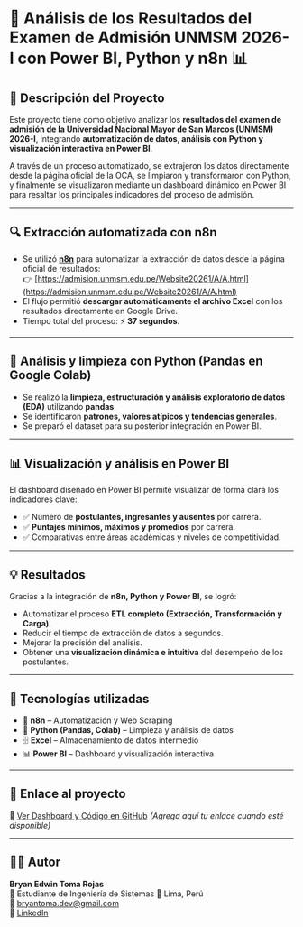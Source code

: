 # 🚀 Análisis de los Resultados del Examen de Admisión UNMSM 2026-I con Power BI, Python y n8n 📊

## 🧠 Descripción del Proyecto
Este proyecto tiene como objetivo analizar los **resultados del examen de admisión de la Universidad Nacional Mayor de San Marcos (UNMSM) 2026-I**, integrando **automatización de datos, análisis con Python y visualización interactiva en Power BI**.

A través de un proceso automatizado, se extrajeron los datos directamente desde la página oficial de la OCA, se limpiaron y transformaron con Python, y finalmente se visualizaron mediante un dashboard dinámico en Power BI para resaltar los principales indicadores del proceso de admisión.

---

## 🔍 Extracción automatizada con n8n
- Se utilizó **[n8n](https://n8n.io/)** para automatizar la extracción de datos desde la página oficial de resultados:  
  👉 [https://admision.unmsm.edu.pe/Website20261/A/A.html](https://admision.unmsm.edu.pe/Website20261/A/A.html)
- El flujo permitió **descargar automáticamente el archivo Excel** con los resultados directamente en Google Drive.
- Tiempo total del proceso: ⚡ **37 segundos**.

---

## 🐍 Análisis y limpieza con Python (Pandas en Google Colab)
- Se realizó la **limpieza, estructuración y análisis exploratorio de datos (EDA)** utilizando **pandas**.
- Se identificaron **patrones, valores atípicos y tendencias generales**.
- Se preparó el dataset para su posterior integración en Power BI.

---

## 📊 Visualización y análisis en Power BI
El dashboard diseñado en Power BI permite visualizar de forma clara los indicadores clave:
- ✅ Número de **postulantes, ingresantes y ausentes** por carrera.
- ✅ **Puntajes mínimos, máximos y promedios** por carrera.
- ✅ Comparativas entre áreas académicas y niveles de competitividad.

---

## 💡 Resultados
Gracias a la integración de **n8n, Python y Power BI**, se logró:
- Automatizar el proceso **ETL completo (Extracción, Transformación y Carga)**.
- Reducir el tiempo de extracción de datos a segundos.
- Mejorar la precisión del análisis.
- Obtener una **visualización dinámica e intuitiva** del desempeño de los postulantes.

---

## 🧰 Tecnologías utilizadas
- 🧩 **n8n** – Automatización y Web Scraping  
- 🐍 **Python (Pandas, Colab)** – Limpieza y análisis de datos  
- 🗄️ **Excel** – Almacenamiento de datos intermedio  
- 📊 **Power BI** – Dashboard y visualización interactiva  

---

## 📁 Enlace al proyecto
📌 [Ver Dashboard y Código en GitHub](#) *(Agrega aquí tu enlace cuando esté disponible)*

---

## 🧑‍💻 Autor
**Bryan Edwin Toma Rojas**  
💼 Estudiante de Ingeniería de Sistemas 
📍 Lima, Perú  
📧 bryantoma.dev@gmail.com  
🔗 [LinkedIn](https://www.linkedin.com/in/bryan-toma-rojas-9b7826371/)
